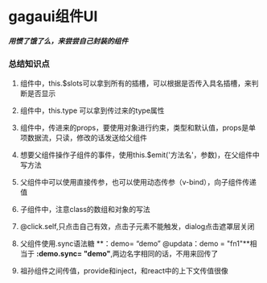 # gagaui组件UI

##### 用惯了饿了么，来尝尝自己封装的组件



### 总结知识点

1. 组件中，this.$slots可以拿到所有的插槽，可以根据是否传入具名插槽，来判断是否显示

2. 组件中，this.type   可以拿到传过来的type属性

3. 组件中，传进来的props，要使用对象进行约束，类型和默认值，props是单项数据流，只读，修改的话发送给父组件

4. 想要父组件操作子组件的事件，使用this.$emit('方法名'，参数)，在父组件中写方法

5. 父组件中可以使用直接传参，也可以使用动态传参（v-bind），向子组件传递值

6. 子组件中，注意class的数组和对象的写法

7. @click.self,只点击自己有效，点击子元素不能触发，dialog点击遮罩层关闭

8. 父组件使用.sync语法糖    **：demo= “demo” @updata：demo = "fn1"**相当于  **:demo.sync= "demo"**,两边名字相同的话，不用来回传了

9. 祖孙组件之间传值，provide和inject，和react中的上下文传值很像

   

